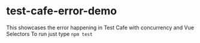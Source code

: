 # test-cafe-error-demo
This showcases the error happening in Test Cafe with concurrency and Vue Selectors
To run just type
```npm test```
